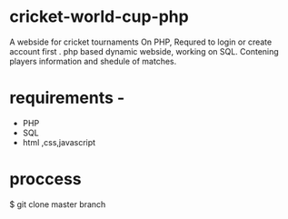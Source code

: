 # cricket-world-cup-php
A webside for cricket tournaments On PHP,
Requred to login or create account first .
php based dynamic webside, working on SQL.
Contening players information and shedule of matches.

# requirements - 
- PHP
- SQL
- html ,css,javascript 

# proccess
$ git clone master branch
